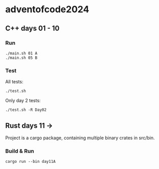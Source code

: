 # adventofcode2024
## C++ days 01 - 10

### Run
```
./main.sh 01 A
./main.sh 05 B
```

### Test
All tests:
```
./test.sh
```
Only day 2 tests:
```
./test.sh -R Day02
```

## Rust days 11 ->
Project is a cargo package, containing multiple binary crates in src/bin.

### Build & Run
```
cargo run --bin day11A
```